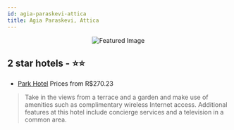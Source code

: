```yaml
---
id: agia-paraskevi-attica
title: Agia Paraskevi, Attica
---
```


<center><img src="https://i.travelapi.com/hotels/6000000/5280000/5279300/5279282/7cf0824a_z.jpg" alt="Featured Image" /></center>


##  2 star hotels - ⭐️⭐️

-    [Park Hotel](https://us.hurb.com/hotels/agia-paraskevi/park-hotel-JNP-JP973837?cmp=18055) Prices from R$270.23
   > Take in the views from a terrace and a garden and make use of amenities such as complimentary wireless Internet access. Additional features at this hotel include concierge services and a television in a common area.
